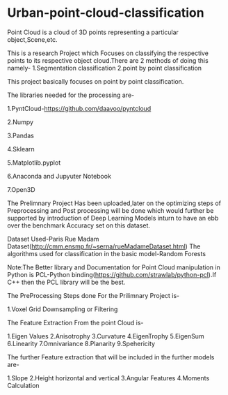# Urban-point-cloud-classification
Point Cloud is a cloud of 3D points representing a particular object,Scene,etc.

This is a research Project which Focuses on classifying the respective points to its respective object cloud.There are 2 methods of doing this namely-
1.Segmentation classification
2.point by point classification

This project basically focuses on point by point classification.

The libraries needed for the processing are-

1.PyntCloud-https://github.com/daavoo/pyntcloud


2.Numpy


3.Pandas


4.Sklearn


5.Matplotlib.pyplot


6.Anaconda and Jupyuter Notebook


7.Open3D

The Prelimnary Project Has been uploaded,later on the optimizing steps of Preprocessing and Post processing will be done which would further be supported by introduction of Deep Learning Models inturn to have an ebb over the benchmark Accuracy set on this dataset.

Dataset Used-Paris Rue Madam Dataset(http://cmm.ensmp.fr/~serna/rueMadameDataset.html)
The algorithms used for classification in the basic model-Random Forests

Note:The Better library and Documentation for Point Cloud manipulation in Python is PCL-Python binding(https://github.com/strawlab/python-pcl).If C++ then the PCL library will be the best.

The PreProcessing Steps done For the Prilimnary Project is-

1.Voxel Grid Downsampling or Filtering

The Feature Extraction From the point Cloud is-

1.Eigen Values
2.Anisotrophy
3.Curvature
4.EigenTrophy
5.EigenSum
6.Linearity
7.Omnivariance
8.Planarity
9.Spehericity

The further Feature extraction that will be included in the further models are-

1.Slope
2.Height horizontal and vertical
3.Angular Features
4.Moments Calculation 
